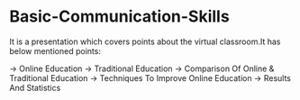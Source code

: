 # Basic-Communication-Skills

It is a presentation which covers points about the virtual classroom.It has below mentioned points: 

-> Online Education
-> Traditional Education 
-> Comparison Of Online & Traditional Education
-> Techniques To  Improve Online Education
-> Results And Statistics
